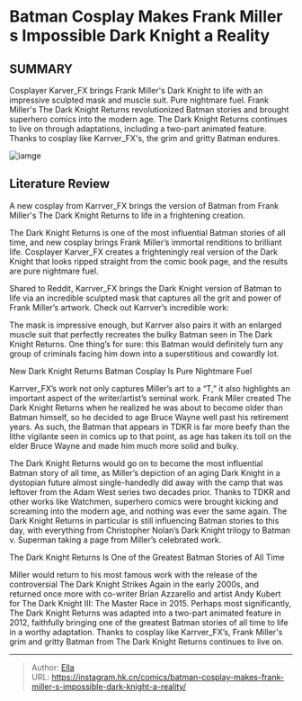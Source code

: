 # Batman Cosplay Makes Frank Miller s Impossible Dark Knight a Reality


## SUMMARY 



  Cosplayer Karver_FX brings Frank Miller&#39;s Dark Knight to life with an impressive sculpted mask and muscle suit. Pure nightmare fuel.   Frank Miller&#39;s The Dark Knight Returns revolutionized Batman stories and brought superhero comics into the modern age.   The Dark Knight Returns continues to live on through adaptations, including a two-part animated feature. Thanks to cosplay like Karrver_FX&#39;s, the grim and gritty Batman endures.  

![iamge](https://static1.srcdn.com/wordpress/wp-content/uploads/2023/11/batman-dark-knight-returns-1.jpg)

## Literature Review

A new cosplay from Karrver_FX brings the version of Batman from Frank Miller&#39;s The Dark Knight Returns to life in a frightening creation.




The Dark Knight Returns  is one of the most influential Batman stories of all time, and new cosplay brings Frank Miller’s immortal renditions to brilliant life. Cosplayer Karver_FX creates a frighteningly real version of the Dark Knight that looks ripped straight from the comic book page, and the results are pure nightmare fuel.




Shared to Reddit, Karrver_FX brings the Dark Knight version of Batman to life via an incredible sculpted mask that captures all the grit and power of Frank Miller’s artwork. Check out Karrver’s incredible work:


 

The mask is impressive enough, but Karrver also pairs it with an enlarged muscle suit that perfectly recreates the bulky Batman seen in The Dark Knight Returns. One thing’s for sure: this Batman would definitely turn any group of criminals facing him down into a superstitious and cowardly lot.


 New Dark Knight Returns Batman Cosplay Is Pure Nightmare Fuel 

 




Karrver_FX’s work not only captures Miller’s art to a “T,” it also highlights an important aspect of the writer/artist’s seminal work. Frank Miler created The Dark Knight Returns when he realized he was about to become older than Batman himself, so he decided to age Bruce Wayne well past his retirement years. As such, the Batman that appears in TDKR is far more beefy than the lithe vigilante seen in comics up to that point, as age has taken its toll on the elder Bruce Wayne and made him much more solid and bulky.

The Dark Knight Returns would go on to become the most influential Batman story of all time, as Miller’s depiction of an aging Dark Knight in a dystopian future almost single-handedly did away with the camp that was leftover from the Adam West series two decades prior. Thanks to TDKR and other works like Watchmen, superhero comics were brought kicking and screaming into the modern age, and nothing was ever the same again. The Dark Knight Returns in particular is still influencing Batman stories to this day, with everything from Christopher Nolan’s Dark Knight trilogy to Batman v. Superman taking a page from Miller’s celebrated work.






 The Dark Knight Returns Is One of the Greatest Batman Stories of All Time 
          

Miller would return to his most famous work with the release of the controversial The Dark Knight Strikes Again in the early 2000s, and returned once more with co-writer Brian Azzarello and artist Andy Kubert for The Dark Knight III: The Master Race in 2015. Perhaps most significantly, The Dark Knight Returns was adapted into a two-part animated feature in 2012, faithfully bringing one of the greatest Batman stories of all time to life in a worthy adaptation. Thanks to cosplay like Karrver_FX’s, Frank Miller&#39;s grim and gritty Batman from The Dark Knight Returns continues to live on.



---

> Author: [Ella](https://instagram.hk.cn/)  
> URL: https://instagram.hk.cn/comics/batman-cosplay-makes-frank-miller-s-impossible-dark-knight-a-reality/  

